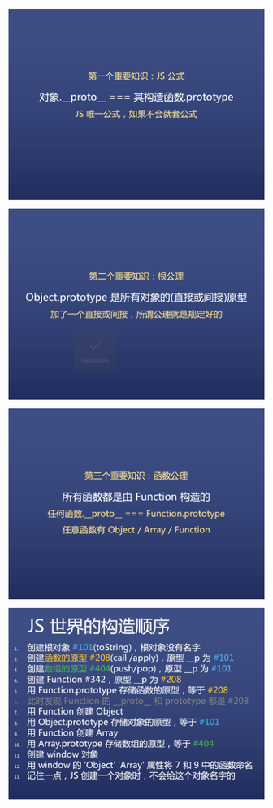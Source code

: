 ![pic16](images/pic16.png)

![pic17](images/pic17.png)

![pic18](images/pic18.png)

![pic19](images/pic19.png)


